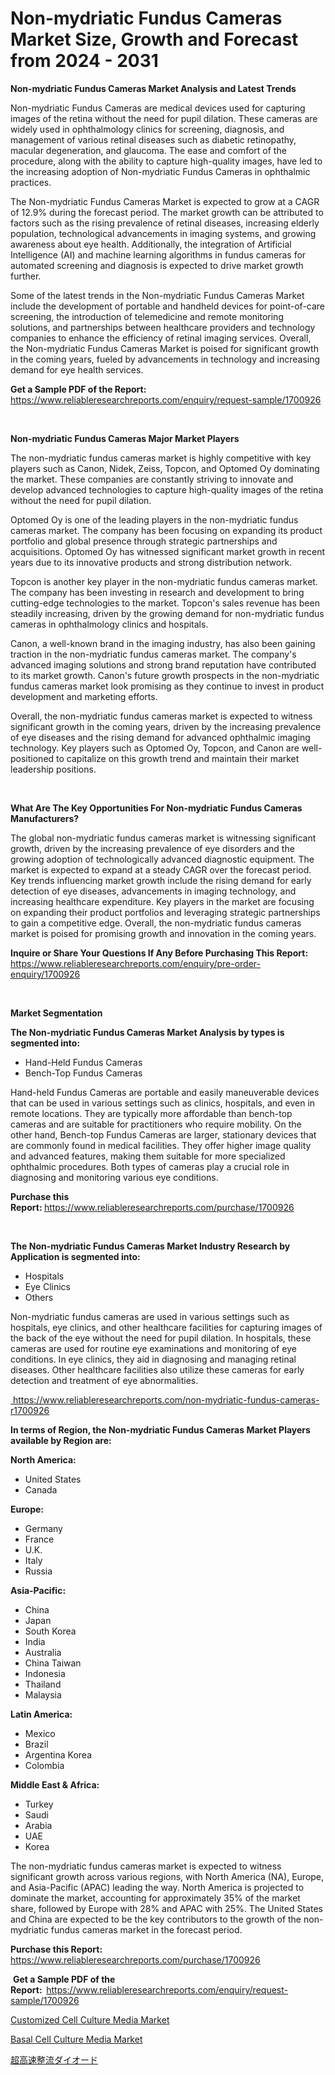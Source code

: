<p><h1>Non-mydriatic Fundus Cameras Market Size, Growth and Forecast from 2024 - 2031</h1></p><p><strong>Non-mydriatic Fundus Cameras Market Analysis and Latest Trends</strong></p>
<p><p>Non-mydriatic Fundus Cameras are medical devices used for capturing images of the retina without the need for pupil dilation. These cameras are widely used in ophthalmology clinics for screening, diagnosis, and management of various retinal diseases such as diabetic retinopathy, macular degeneration, and glaucoma. The ease and comfort of the procedure, along with the ability to capture high-quality images, have led to the increasing adoption of Non-mydriatic Fundus Cameras in ophthalmic practices.</p><p>The Non-mydriatic Fundus Cameras Market is expected to grow at a CAGR of 12.9% during the forecast period. The market growth can be attributed to factors such as the rising prevalence of retinal diseases, increasing elderly population, technological advancements in imaging systems, and growing awareness about eye health. Additionally, the integration of Artificial Intelligence (AI) and machine learning algorithms in fundus cameras for automated screening and diagnosis is expected to drive market growth further.</p><p>Some of the latest trends in the Non-mydriatic Fundus Cameras Market include the development of portable and handheld devices for point-of-care screening, the introduction of telemedicine and remote monitoring solutions, and partnerships between healthcare providers and technology companies to enhance the efficiency of retinal imaging services. Overall, the Non-mydriatic Fundus Cameras Market is poised for significant growth in the coming years, fueled by advancements in technology and increasing demand for eye health services.</p></p>
<p><strong>Get a Sample PDF of the Report:&nbsp;</strong> <a href="https://www.reliableresearchreports.com/enquiry/request-sample/1700926">https://www.reliableresearchreports.com/enquiry/request-sample/1700926</a></p>
<p>&nbsp;</p>
<p><strong>Non-mydriatic Fundus Cameras Major Market Players</strong></p>
<p><p>The non-mydriatic fundus cameras market is highly competitive with key players such as Canon, Nidek, Zeiss, Topcon, and Optomed Oy dominating the market. These companies are constantly striving to innovate and develop advanced technologies to capture high-quality images of the retina without the need for pupil dilation.</p><p>Optomed Oy is one of the leading players in the non-mydriatic fundus cameras market. The company has been focusing on expanding its product portfolio and global presence through strategic partnerships and acquisitions. Optomed Oy has witnessed significant market growth in recent years due to its innovative products and strong distribution network.</p><p>Topcon is another key player in the non-mydriatic fundus cameras market. The company has been investing in research and development to bring cutting-edge technologies to the market. Topcon's sales revenue has been steadily increasing, driven by the growing demand for non-mydriatic fundus cameras in ophthalmology clinics and hospitals.</p><p>Canon, a well-known brand in the imaging industry, has also been gaining traction in the non-mydriatic fundus cameras market. The company's advanced imaging solutions and strong brand reputation have contributed to its market growth. Canon's future growth prospects in the non-mydriatic fundus cameras market look promising as they continue to invest in product development and marketing efforts.</p><p>Overall, the non-mydriatic fundus cameras market is expected to witness significant growth in the coming years, driven by the increasing prevalence of eye diseases and the rising demand for advanced ophthalmic imaging technology. Key players such as Optomed Oy, Topcon, and Canon are well-positioned to capitalize on this growth trend and maintain their market leadership positions.</p></p>
<p>&nbsp;</p>
<p><strong>What Are The Key Opportunities For Non-mydriatic Fundus Cameras Manufacturers?</strong></p>
<p><p>The global non-mydriatic fundus cameras market is witnessing significant growth, driven by the increasing prevalence of eye disorders and the growing adoption of technologically advanced diagnostic equipment. The market is expected to expand at a steady CAGR over the forecast period. Key trends influencing market growth include the rising demand for early detection of eye diseases, advancements in imaging technology, and increasing healthcare expenditure. Key players in the market are focusing on expanding their product portfolios and leveraging strategic partnerships to gain a competitive edge. Overall, the non-mydriatic fundus cameras market is poised for promising growth and innovation in the coming years.</p></p>
<p><strong>Inquire or Share Your Questions If Any Before Purchasing This Report:</strong> <a href="https://www.reliableresearchreports.com/enquiry/pre-order-enquiry/1700926">https://www.reliableresearchreports.com/enquiry/pre-order-enquiry/1700926</a></p>
<p>&nbsp;</p>
<p><strong>Market Segmentation</strong></p>
<p><strong>The Non-mydriatic Fundus Cameras Market Analysis by types is segmented into:</strong></p>
<p><ul><li>Hand-Held Fundus Cameras</li><li>Bench-Top Fundus Cameras</li></ul></p>
<p><p>Hand-held Fundus Cameras are portable and easily maneuverable devices that can be used in various settings such as clinics, hospitals, and even in remote locations. They are typically more affordable than bench-top cameras and are suitable for practitioners who require mobility. On the other hand, Bench-top Fundus Cameras are larger, stationary devices that are commonly found in medical facilities. They offer higher image quality and advanced features, making them suitable for more specialized ophthalmic procedures. Both types of cameras play a crucial role in diagnosing and monitoring various eye conditions.</p></p>
<p><strong>Purchase this Report:&nbsp;</strong><a href="https://www.reliableresearchreports.com/purchase/1700926">https://www.reliableresearchreports.com/purchase/1700926</a></p>
<p>&nbsp;</p>
<p><strong>The Non-mydriatic Fundus Cameras Market Industry Research by Application is segmented into:</strong></p>
<p><ul><li>Hospitals</li><li>Eye Clinics</li><li>Others</li></ul></p>
<p><p>Non-mydriatic fundus cameras are used in various settings such as hospitals, eye clinics, and other healthcare facilities for capturing images of the back of the eye without the need for pupil dilation. In hospitals, these cameras are used for routine eye examinations and monitoring of eye conditions. In eye clinics, they aid in diagnosing and managing retinal diseases. Other healthcare facilities also utilize these cameras for early detection and treatment of eye abnormalities.</p></p>
<p><a href="https://www.reliableresearchreports.com/non-mydriatic-fundus-cameras-r1700926">&nbsp;https://www.reliableresearchreports.com/non-mydriatic-fundus-cameras-r1700926</a></p>
<p><strong>In terms of Region, the Non-mydriatic Fundus Cameras Market Players available by Region are:</strong></p>
<p>
    <p> <strong> North America: </strong>
        <ul>
            <li>United States</li>
            <li>Canada</li>
        </ul>
        </p> 
    <p> <strong> Europe: </strong>
        <ul>
            <li>Germany</li>
            <li>France</li>
            <li>U.K.</li>
            <li>Italy</li>
            <li>Russia</li>
        </ul>
        </p> 
    <p> <strong> Asia-Pacific: </strong>
        <ul>
            <li>China</li>
            <li>Japan</li>
            <li>South Korea</li>
            <li>India</li>
            <li>Australia</li>
            <li>China Taiwan</li>
            <li>Indonesia</li>
            <li>Thailand</li>
            <li>Malaysia</li>
        </ul>
        </p> 
    <p> <strong> Latin America: </strong>
        <ul>
            <li>Mexico</li>
            <li>Brazil</li>
            <li>Argentina Korea</li>
            <li>Colombia</li>
        </ul>
        </p> 
    <p> <strong> Middle East & Africa: </strong>
        <ul>
            <li>Turkey</li>
            <li>Saudi</li>
            <li>Arabia</li>
            <li>UAE</li>
            <li>Korea</li>
        </ul>
    </p>
    </p>
<p><p>The non-mydriatic fundus cameras market is expected to witness significant growth across various regions, with North America (NA), Europe, and Asia-Pacific (APAC) leading the way. North America is projected to dominate the market, accounting for approximately 35% of the market share, followed by Europe with 28% and APAC with 25%. The United States and China are expected to be the key contributors to the growth of the non-mydriatic fundus cameras market in the forecast period.</p></p>
<p><strong>Purchase this Report: </strong><a href="https://www.reliableresearchreports.com/purchase/1700926">https://www.reliableresearchreports.com/purchase/1700926</a></p>
<p>&nbsp;<strong>Get a Sample PDF of the Report:&nbsp;&nbsp;</strong><a href="https://www.reliableresearchreports.com/enquiry/request-sample/1700926">https://www.reliableresearchreports.com/enquiry/request-sample/1700926</a></p>
<p><strong></strong></p>
<p><p><a href="https://github.com/mbisetmhermsr/Market-Research-Report-List-2/blob/main/customized-cell-culture-media-market.md">Customized Cell Culture Media Market</a></p><p><a href="https://github.com/elizabethdagraca/Market-Research-Report-List-3/blob/main/basal-cell-culture-media-market.md">Basal Cell Culture Media Market</a></p><p><a href="https://github.com/alyle7648/Market-Research-Report-List-1/blob/main/2609350124015.md">超高速整流ダイオード</a></p></p>